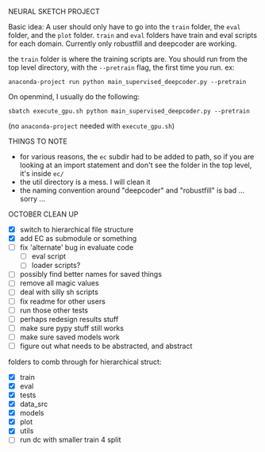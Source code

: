 NEURAL SKETCH PROJECT

Basic idea:
A user should only have to go into the `train` folder, the `eval` folder, and the `plot` folder.
`train` and `eval` folders have train and eval scripts for each domain.
Currently only robustfill and deepcoder are working.


the `train` folder is where the training scripts are. You should run from the top level directory, with the `--pretrain` flag, the first time you run. ex:
```
anaconda-project run python main_supervised_deepcoder.py --pretrain
```
On openmind, I usually do the following:
```
sbatch execute_gpu.sh python main_supervised_deepcoder.py --pretrain
```
(no `anaconda-project` needed with `execute_gpu.sh`)



THINGS TO NOTE
- for various reasons, the `ec` subdir had to be added to path, so if you are looking at an import statement and don't see the folder in the top level, it's inside `ec/`
- the util directory is a mess. I will clean it
- the naming convention around "deepcoder" and "robustfill" is bad ... sorry ...

OCTOBER CLEAN UP
- [X] switch to hierarchical file structure
- [X] add EC as submodule or something
- [ ] fix 'alternate' bug in evaluate code
	- [ ] eval script
	- [ ] loader scripts?
- [ ] possibly find better names for saved things
- [ ] remove all magic values
- [ ] deal with silly sh scripts
- [ ] fix readme for other users
- [ ] run those other tests
- [ ] perhaps redesign results stuff
- [ ] make sure pypy stuff still works
- [ ] make sure saved models work
- [ ] figure out what needs to be abstracted, and abstract

folders to comb through for hierarchical struct:
- [X] train
- [X] eval
- [X] tests
- [X] data_src
- [X] models
- [X] plot
- [X] utils
- [ ] run dc with smaller train 4 split